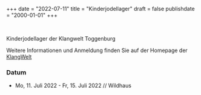 ﻿+++
date = "2022-07-11"
title = "Kinderjodellager"
draft = false
publishdate = "2000-01-01"
+++

<br>

Kinderjodellager der Klangwelt Toggenburg

Weitere Informationen und Anmeldung finden Sie auf der Homepage der [KlangWelt](https://shop.e-guma.ch/klangwelt/de/events/kinderjodellager-kurs-22-028-2764496)


### Datum

* Mo, 11. Juli 2022 - Fr, 15. Juli 2022 // Wildhaus
